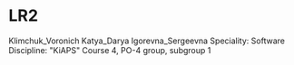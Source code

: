 # LR2
Klimchuk_Voronich
Katya_Darya
Igorevna_Sergeevna
Speciality: Software
Discipline: "KiAPS"
Course 4, PO-4 group, subgroup 1
